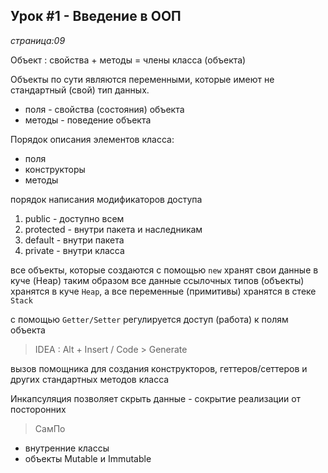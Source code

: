 ## Урок #1 - Введение в ООП
_страница:09_

Объект : свойства + методы = члены класса (объекта)

Объекты по сути являются переменными, которые имеют не стандартный (свой) тип данных.

- поля - свойства (состояния) объекта
- методы - поведение объекта

Порядок описания элементов класса:

- поля
- конструкторы
- методы

порядок написания модификаторов доступа

1. public       - доступно всем
2. protected    - внутри пакета и наследникам
3. default      - внутри пакета
4. private      - внутри класса

все объекты, которые создаются с помощью `new` хранят свои данные в куче (Heap)
таким образом все данные ссылочных типов (объекты) хранятся в куче `Heap`,
а все переменные (примитивы) хранятся в стеке `Stack`

с помощью `Getter/Setter` регулируется доступ (работа) к полям объекта

> IDEA : Alt + Insert / Code > Generate

вызов помощника для создания конструкторов, геттеров/сеттеров и других стандартных методов класса 

Инкапсуляция позволяет скрыть данные - сокрытие реализации от посторонних

> СамПо 
- внутренние классы
- объекты Mutable и Immutable

